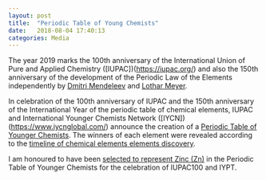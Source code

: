 ```yaml
---
layout: post
title:  "Periodic Table of Young Chemists"
date:   2018-08-04 17:40:13
categories: Media
---
```



The year 2019 marks the 100th anniversary of the International Union of Pure and Applied Chemistry ([IUPAC])(https://iupac.org/) and also the 150th anniversary of the development of the Periodic Law of the Elements independently by [Dmitri Mendeleev](https://en.wikipedia.org/wiki/Dmitri_Mendeleev) and [Lothar Meyer](https://en.wikipedia.org/wiki/Julius_Lothar_Meyer).

In celebration of the 100th anniversary of IUPAC and the 150th anniversary of the International Year of the periodic table of chemical elements,  IUPAC and International Younger Chemists Network ([IYCN])(https://www.iycnglobal.com/) announce the creation of a [Periodic Table of Younger Chemists](https://iupac.org/100/pt-of-chemist/). The winners of each element were revealed according to the [timeline of chemical elements elements discovery](https://en.wikipedia.org/wiki/Timeline_of_chemical_element_discoveries).

I am honoured to have been [selected to represent Zinc (Zn)](https://iupac.org/100/pt-of-chemist/#ernest-awoonor-williams) in the Periodic Table of Younger Chemists for the celebration of IUPAC100 and IYPT. 


<!-- [Density functional theory](https://en.wikipedia.org/wiki/Density_functional_theory) (DFT) is one of the most popular computational methods for predicting the properties of chemical systems, including atoms and molecules. The underlying premise behind DFT is that the energy of a molecule in its ground state, E<sub>0</sub>, can be determined from the electron density, ρ.<sup>(1)</sup> For that reason, DFT attempts to calculate the ground state energy and other ground state molecular properties from the ground state electron density,<sup>(2)</sup> without using the wave-function of the system. This can be mathematically expressed as:  

<p align="center">
E<sub>0</sub> = E<sub>0</sub>[ρ<sub>0</sub>]
</p>


The demonstration of this theorem was first proved in 1964 by [Pierre Hohenberg](https://en.wikipedia.org/wiki/Pierre_Hohenberg) and [Walter Kohn](https://en.wikipedia.org/wiki/Walter_Kohn).<sup>(3)</sup> Its application is centered on the availability of exact solutions for idealized many electron problems, precisely an electron gas of uniform density.<sup>(4)</sup> Kohn and Sham<sup>(5)</sup> developed a practical application of this method, analogous in mathematical formalism to the [Hartree–Fock](https://en.wikipedia.org/wiki/Hartree%E2%80%93Fock_method) (HF) method. These contributions by Hohenberg, Kohn, and Sham in the mid–1960’s laid the foundation for the present-day revolution in DFT. Over the past few decades, DFT has in fact conquered the rational minds of both computational and quantum chemists alike, consequently becoming a very popular method in the field. The method has made its way to the forefront of quantum chemistry and is a major computational workhouse that is commonly adopted in addressing some of the many exciting questions that arise in modern chemistry.<sup>(6)</sup> For his development of the density functional theory, [Walter Kohn](https://en.wikipedia.org/wiki/Walter_Kohn)<sup>(7)</sup> was a co-recipient of the [1998 Nobel Prize in chemistry](https://www.nobelprize.org/nobel_prizes/chemistry/laureates/1998/)<sup>(8)</sup> with [Sir John Pople](https://en.wikipedia.org/wiki/John_Pople),<sup>(9)</sup> who made the method accessible through popular computational packages like [Gaussian](http://gaussian.com/).<sup>(10)</sup>

![1998 Nobel Prize in Chemistry](../images/nobel-prize_1998.png)

DFT calculations can be very accurate and offer significantly lower computational cost than other model chemistries such as the [Møller–Plesset](https://en.wikipedia.org/wiki/M%C3%B8ller%E2%80%93Plesset_perturbation_theory) and [configuration interaction](https://en.wikipedia.org/wiki/Configuration_interaction) models. Despite taking [electron correlation](https://en.wikipedia.org/wiki/Electronic_correlation) into account, DFT calculations employ computing power similar to that of the HF method in executing more complex and larger molecular systems — a unique advantage the method offers when compared with other [post-HF methods](https://en.wikipedia.org/wiki/Post-Hartree%E2%80%93Fock). This is regarded as a sensational feature of the method since results for a wide spectrum of physical quantities are obtained at a correlated level with excellent accuracy at a relatively low computational cost.

The formulations of the terms that make up the energy of density functional models are very similar to the Hartree–Fock energy terms. The only difference being that in the DFT energy term, the so-called exchange/correlation energy, E<sub>XC</sub>, replaces the exchange energy, E<sub>K</sub>, in the HF energy term. The DFT energy can thus be simply expressed as: 

<p align="center">
E<sup>DFT</sup>= E<sub>T</sub> + E<sub>V</sub> + E<sub>J</sub> + E<sub>XC</sub>
</p>

where E<sub>T</sub>, E<sub>V</sub>, E<sub>J</sub> and E<sub>XC</sub> represent the kinetic energy, electron-nuclear potential energy, Coulomb energy, and the exchange/correlation energy respectively. With the exclusion of the kinetic energy term, E<sub>T</sub>, all components of the E<sup>DFT</sup> depend on the total electron density, ρ( r ):

![electron density](../../images/e-density.png)

where 𝜓<sub>i</sub> are orbitals strictly analogous to the molecular orbitals in the HF model theory. Minimization of the E<sup>DFT</sup> term with respect to the unknown orbital coefficients yields a set of matrix equations analogous in form to the [Roothaan-Hall equations](https://en.wikipedia.org/wiki/Roothaan_equations), that is referred to as the [Kohn–Sham equations](https://en.wikipedia.org/wiki/Kohn%E2%80%93Sham_equations): 

<p align="center">
Fc=ε𝑆c
</p>

where *F* is the Fock matrix similar to the Hamiltonian in the Schrodinger equation, c is the unknown orbital coefficient, ε is the orbital energy and 𝑆 is the overlap matrix.

The DFT method is dedicated towards designing functionals which relate the electron density of a system with its energy. These functionals can be broken up into several classes according to their intrinsic functional dependencies and level of sophistication. The simplest density functional is the [local density approximation](https://en.wikipedia.org/wiki/Local-density_approximation) (LDA),<sup>(5)</sup> which is based on the implicit assumption that the exchange-correlation energy at any point in space is a function of only the electron density at that point in space. As a result, a homogeneous electron gas of the same density can be used to represent LDA functional methods. The second class of density functionals are the [generalized gradient approximation](https://en.wikipedia.org/w/index.php?title=Generalized_gradient_approximation&redirect=no) (GGA) methods,<sup>(11)</sup> which depend on both the electron density and its gradient. GGA’s are a significant improvement from LDA methods, since majority of molecular systems are spatially inhomogeneous and differ in comparison to a homogenous electron gas. Recently, new functionals that incorporate additional terms like higher density gradients or more specifically, the kinetic energy density, have been developed.<sup>(12,13)</sup> These methods are termed meta-GGA. Additionally, [hybrid density functionals](https://en.wikipedia.org/wiki/Hybrid_functional) which combine the exchange-correlation of GGA’s with some level of Hartree–Fock exchange have also been developed.<sup>(14,15)</sup> [Meta- versions](https://en.wikipedia.org/wiki/Hybrid_functional#Meta_hybrid_GGA) of these hybrid GGA’s include a dependence on the kinetic energy density. All together, these functionals can be classified into rungs which Perdew and Schmidt<sup>(16)</sup> represent in a hierarchical form, commonly referred to as “[Jacob’s ladder](https://aip.scitation.org/doi/10.1063/1.1390175)”. Moving up the rungs of Jacob’s ladder, there is a systematic improvement in the approximations of density functionals, such that each succeeding functional up the ladder possesses more accurate approximations than the one preceding it. <br />
<br />

### Jacob's Ladder for 5 generations of DFT Functionals

![jacobs-ladder](../../images/jacobs-ladder.png)

<br />
There are a number of density functionals that exist and designing functionals that approximate the exchange–correlation energy term is an active area of research.<sup>(17)</sup> In chemistry, the [Becke’s 3-parameter hybrid functional](https://en.wikipedia.org/wiki/Hybrid_functional#B3LYP) (B3LYP), which incorporates Becke’s exchange<sup>(18)</sup> combined with Lee, Yang, and Parr’s correlation functionals<sup>(19)</sup> is considered the go-to exchange-correlation functional for use in quantum chemistry calculations. It is among the most highly cited top-10 papers of all time<sup>(20)</sup> and is the most popular approximation in use in chemistry today — with a growing number of publications each year.<sup>(21)</sup> In 2007, an analysis of the percentage of occurrences of several functionals in journal titles and abstracts, from ISI Web of Science reported that B3LYP represented 81% of the total density functionals used in the literature.<sup>(22)</sup>



***Here we have it folks, my brief blurb on DFT is complete! Thanks for reading!***

----------


**References for Further Reading** 

1.  Young, D. Computational Chemistry: A Practical Guide for Applying Techniques to Real World Problems; John Wiley & Sons, Inc., Publication, **2001**.
2. Levine, I. N. Quantum Chemistry (5th Edition); Pearson, **1999**.
3. Hohenberg, P.; Kohn, W. Inhomogeneous Electron Gas. *Phys. Rev*. **1964**, 136 (3B), B864–B871.
4. Engel, T. Quantum Chemistry and Spectroscopy; Prentice Hall: New York, **2013**.
5.  Kohn, W.; Sham, L. J. Self-Consistent Equations Including Exchange and Correlation Effects. *Phys. Rev*. **1965**, 140 (4A), A1133–A1138.
6.  Jones, R. O.; Gunnarsson, O. The Density Functional Formalism, Its Applications and Prospects. *Rev. Mod. Phys*. **1989**, 61 (3), 689–746.
7. Kohn, W. Nobel Lecture: Electronic Structure of Matter—wave Functions and Density Functionals. *Rev. Mod. Phys*. **1999**, 71 (5), 1253–1266.
8. Van Houten, J. A Century of Chemical Dynamics Traced through the Nobel Prizes. 1998: Walter Kohn and John Pople. *J. Chem. Educ.* **2002**, 79 (11), 1297.
9. Pople, J. A. Quantum Chemical Models. *Revs. Mod. Phys.* **1998**, pp 1267–1274.  
10.  Frisch, M. J. et al., Gaussian 16, Revision A.03. Gaussian Inc., Wallingford CT, **2016**.   
11.  Perdew, J. P. Density-Functional Approximation for the Correlation Energy of the Inhomogeneous Electron Gas. *Phys. Rev.* B **1986**, 33 (12), 8822–8824.   
12.  Perdew, J. P.; Kurth, S.; Zupan, A.; Blaha, P. Accurate Density Functional with Correct Formal Properties: A Step Beyond the Generalized Gradient Approximation. *Phys. Rev. Lett.* **1999**, 82 (12), 2544–2547.   
13.  Adamo, C.; Ernzerhof, M.; Scuseria, G. E. The Meta-GGA Functional: Thermochemistry with a Kinetic Energy Density Dependent Exchange-Correlation Functional. *J. Chem. Phys.* *2000*, 112 (6), 2643–2649.   
14.  Perdew, J. P.; Ernzerhof, M.; Burke, K. Rationale for Mixing Exact Exchange with Density Functional Approximations Rationale for Mixing Exact Exchange with Density Functional Approximations. *J. Chem. Phys.* **1996**, 105 (1996), 9982–9985. 
15. Ernzerhof, M.; Perdew, J. P.; Burke, K. Coupling-Constant Dependence of Atomization Energies. *Int. J. Quantum Chem.* **1997**, 64 (3), 285–295.
16. Perdew, J. P. Jacob’s Ladder of Density Functional Approximations for the Exchange-Correlation Energy. In AIP Conference Proceedings; AIP, *2001*; Vol. 577, pp 1–20.    
17.  Burke, K. Perspective on Density Functional Theory. 2012, No. Xc, 1–10.   
18. Becke, A. D. Density-Functional Thermochemistry .3. the Role of Exact Exchange. *J. Chem. Phys.* **1993**, 98 (7), 5648–5652.   
19.  Lee, C.; Yang, W.; Parr, R. G. Development of the Colle-Salvetti Correlation-Energy Formula into a Functional of the Electron Density. *Phys. Rev. B* **1988**, 37 (2), 785–789.   
20.  Van Noorden, R.; Maher, B.; Nuzzo, R. The Top 100 Papers. *Nature* **2014**, 514 (7524), 550–553.   
21. Fransson, T. X-Ray Spectroscopies through Damped Linear Response Theory, **2016**.  
22.  Sousa, S. F.; Fernandes, P. A.; Ramos, M. J. General Performance of Density Functionals **2007**, 111 (August), 10439–10452.

---------- -->





 
